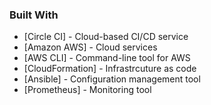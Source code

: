 
### Built With

- [Circle CI] - Cloud-based CI/CD service
- [Amazon AWS] - Cloud services
- [AWS CLI] - Command-line tool for AWS
- [CloudFormation] - Infrastrcuture as code
- [Ansible] - Configuration management tool
- [Prometheus] - Monitoring tool


 